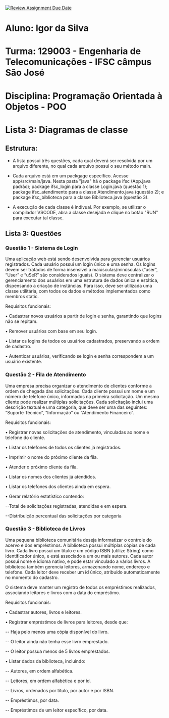 [![Review Assignment Due Date](https://classroom.github.com/assets/deadline-readme-button-22041afd0340ce965d47ae6ef1cefeee28c7c493a6346c4f15d667ab976d596c.svg)](https://classroom.github.com/a/DaO0-MBc)

# Aluno: Igor da Silva
# Turma: 129003 - Engenharia de Telecomunicações - IFSC câmpus São José
# Disciplina: Programação Orientada à Objetos - POO

# Lista 3: Diagramas de classe

## Estrutura: 
- A lista possui três questões, cada qual deverá ser resolvida por um arquivo diferente, no qual cada arquivo possui o seu método main.

- Cada arquivo está em um packgage específico. Acesse app/src/main/java. Nesta pasta "java" há o package ifsc (App.java padrão); package ifsc_login para a classe Login.java (questão 1); package ifsc_atendimento para a classe Atendimento.java (questão 2); e package ifsc_biblioteca para a classe Biblioteca.java (questão 3).

- A execução de cada classe é indivual. Por exemplo, se utilizar o compilador VSCODE, abra a classe desejada e clique no botão "RUN" para executar tal classe.

## Lista 3: Questões
### Questão 1 - Sistema de Login
Uma aplicação web está sendo desenvolvida para gerenciar usuários registrados. Cada usuário possui
um login único e uma senha. Os logins devem ser tratados de forma insensível a maiúsculas/minúsculas
(“user”, “User” e “uSeR” são considerados iguais). O sistema deve centralizar o gerenciamento dos
usuários em uma estrutura de dados única e estática, dispensando a criação de instâncias. Para isso, deve
ser utilizada uma classe utilitária, com todos os dados e métodos implementados como membros static.


Requisitos funcionais:

• Cadastrar novos usuários a partir de login e senha, garantindo que logins não se repitam.

• Remover usuários com base em seu login.

• Listar os logins de todos os usuários cadastrados, preservando a ordem de cadastro.

• Autenticar usuários, verificando se login e senha correspondem a um usuário existente.

### Questão 2 - Fila de Atendimento
Uma empresa precisa organizar o atendimento de clientes conforme a ordem de chegada das solicitações.
Cada cliente possui um nome e um número de telefone único, informados na primeira solicitação. Um
mesmo cliente pode realizar múltiplas solicitações. Cada solicitação inclui uma descrição textual e
uma categoria, que deve ser uma das seguintes: “Suporte Técnico”, “Informação” ou “Atendimento
Financeiro”.


Requisitos funcionais:

• Registrar novas solicitações de atendimento, vinculadas ao nome e telefone do cliente.

• Listar os telefones de todos os clientes já registrados.

• Imprimir o nome do próximo cliente da fila.

• Atender o próximo cliente da fila.

• Listar os nomes dos clientes já atendidos.

• Listar os telefones dos clientes ainda em espera.

• Gerar relatório estatístico contendo:

--Total de solicitações registradas, atendidas e em espera.

--Distribuição percentual das solicitações por categoria

### Questão 3 - Biblioteca de Livros
Uma pequena biblioteca comunitária deseja informatizar o controle do acervo e dos empréstimos. A
biblioteca possui múltiplas cópias de cada livro. Cada livro possui um título e um código ISBN (utilize
String) como identificador único, e está associado a um ou mais autores. Cada autor possui nome e
idioma nativo, e pode estar vinculado a vários livros. A biblioteca também gerencia leitores, armazenando
nome, endereço e telefone. Cada leitor deve receber um id único, atribuído automaticamente no momento
do cadastro.

O sistema deve manter um registro de todos os empréstimos realizados, associando leitores e livros com a
data do empréstimo.


Requisitos funcionais:

• Cadastrar autores, livros e leitores.

• Registrar empréstimos de livros para leitores, desde que:

-- Haja pelo menos uma cópia disponível do livro.

-- O leitor ainda não tenha esse livro emprestado.

-- O leitor possua menos de 5 livros emprestados.


• Listar dados da biblioteca, incluindo:

-- Autores, em ordem alfabética.

-- Leitores, em ordem alfabética e por id.

-- Livros, ordenados por título, por autor e por ISBN.

-- Empréstimos, por data.

-- Empréstimos de um leitor específico, por data.